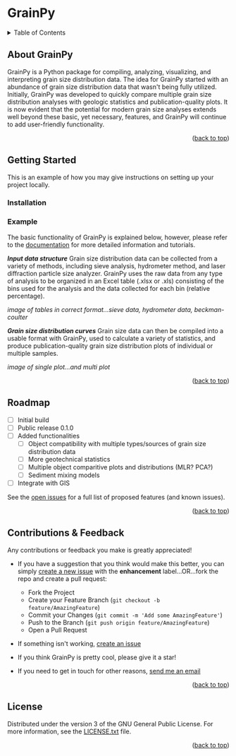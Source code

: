 # GrainPy

<!-- TABLE OF CONTENTS -->
<details>
  <summary>Table of Contents</summary>
  <ol>
    <li>
      <a href="#about-grainpy">About GrainPy</a>
    </li>
    <li>
      <a href="#getting-started">Getting Started</a>
      <ul>
        <li><a href="#installation">Installation</a></li>
        <li><a href="example">Example</a></li>
      </ul>
    </li>
    <li><a href="#roadmap">Roadmap</a></li>
    <li><a href="#contributions&feedback">Contributions & Feedback</a></li>
    <li><a href="#license">License</a></li>
  </ol>
</details>



## About GrainPy
GrainPy is a Python package for compiling, analyzing, visualizing, and interpreting grain size distribution data. The idea for GrainPy started with an abundance of grain size distribution data that wasn't being fully utilized. Initially, GrainPy was developed to quickly compare multiple grain size distribution analyses with geologic statistics and publication-quality plots. It is now evident that the potential for modern grain size analyses extends well beyond these basic, yet necessary, features, and GrainPy will continue to add user-friendly functionality.

<p align="right">(<a href="#top">back to top</a>)</p>



## Getting Started
This is an example of how you may give instructions on setting up your project locally.

### Installation

### Example
The basic functionality of GrainPy is explained below, however, please refer to the [documentation](https://example.com) for more detailed information and tutorials.

_**Input data structure**_
Grain size distribution data can be collected from a variety of methods, including sieve analysis, hydrometer method, and laser diffraction particle size analyzer. GrainPy uses the raw data from any type of analysis to be organized in an Excel table (.xlsx or .xls) consisting of the bins used for the analysis and the data collected for each bin (relative percentage).

_image of tables in correct format...sieve data, hydrometer data, beckman-coulter_

_**Grain size distribution curves**_
Grain size data can then be compiled into a usable format with GrainPy, used to calculate a variety of statistics, and produce publication-quality grain size distribution plots of individual or multiple samples.

_image of single plot...and multi plot_

<p align="right">(<a href="#top">back to top</a>)</p>



## Roadmap
- [ ] Initial build
- [ ] Public release 0.1.0
- [ ] Added functionalities
     - [ ] Object compatibility with multiple types/sources of grain size distribution data
     - [ ] More geotechnical statistics
     - [ ] Multiple object comparitive plots and distributions (MLR? PCA?)
     - [ ] Sediment mixing models
- [ ] Integrate with GIS

See the [open issues](https://github.com/masseygeo/GrainPy/issues) for a full list of proposed features (and known issues).

<p align="right">(<a href="#top">back to top</a>)</p>




## Contributions & Feedback
Any contributions or feedback you make is greatly appreciated!

- If you have a suggestion that you think would make this better, you can simply [create a new issue](https://github.com/masseygeo/GrainPy/issues/new) with the  **enhancement** label...OR...fork the repo and create a pull request: 

     - Fork the Project
     - Create your Feature Branch (`git checkout -b feature/AmazingFeature`)
     - Commit your Changes (`git commit -m 'Add some AmazingFeature'`)
     - Push to the Branch (`git push origin feature/AmazingFeature`)
     - Open a Pull Request

- If something isn't working, [create an issue](https://github.com/masseygeo/GrainPy/issues/new)

- If you think GrainPy is pretty cool, please give it a star!

- If you need to get in touch for other reasons, [send me an email](mamass1@g.uky.edu)

<p align="right">(<a href="#top">back to top</a>)</p>



## License
Distributed under the version 3 of the GNU General Public License. For more information, see the [LICENSE.txt](https://github.com/masseygeo/GrainPy/blob/main/LICENSE) file.

<p align="right">(<a href="#top">back to top</a>)</p>
